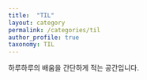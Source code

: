 ```yaml
---
title:  "TIL"
layout: category
permalink: /categories/til
author_profile: true
taxonomy: TIL
---
```


하루하루의 배움을 간단하게 적는 공간입니다. 